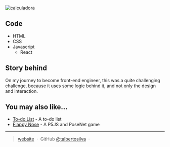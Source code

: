 ![calculadora](https://user-images.githubusercontent.com/100167282/161455312-bd7ecaa0-7c3d-4e30-a1b3-746153a918fb.png)

## Code

* HTML
* CSS
* Javascript
  - React

## Story behind

On my journey to become front-end engineer, this was a quite challenging challenge, because it uses some logic behind it, and not only the design and interaction.

## You may also like...

- [To-do List](https://github.com/talbertosilva/to-do) - A to-do list
- [Flappy Nose](https://github.com/talbertosilva/FlappyNose) - A P5JS and PoseNet game

---

> [website](https://talbertosilva.github.io/portfolio/) &nbsp;&middot;&nbsp;
> GitHub [@talbertosilva](https://github.com/talbertosilva) &nbsp;&middot;&nbsp;
